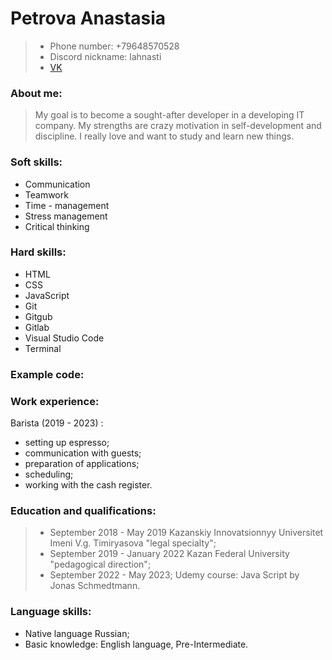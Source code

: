 # Petrova Anastasia
>* Phone number: +79648570528
>* Discord nickname: lahnasti
>* [VK](https://vk.com/anastasilerm)
### About me:
> My goal is to become a sought-after developer in a developing IT company. My strengths are crazy motivation in self-development and discipline. I really love and want to study and learn new things. 
### Soft skills:
* Communication
* Teamwork
* Time - management 
* Stress management
* Critical thinking

### Hard skills:
* HTML
* CSS
* JavaScript
* Git
* Gitgub
* Gitlab
* Visual Studio Code
* Terminal
### Example code:

### Work experience:
Barista (2019 - 2023) : 
* setting up espresso;
* communication with guests;
* preparation of applications;
* scheduling;
* working with the cash register.
### Education and qualifications:
>* September 2018 - May 2019 Kazanskiy Innovatsionnyy Universitet Imeni V.g. Timiryasova "legal specialty";
>* September 2019 - January 2022 Kazan Federal University "pedagogical direction";
>* September 2022 - May 2023; Udemy course: Java Script by Jonas Schmedtmann.
### Language skills:
* Native language Russian; 
* Basic knowledge: English language, Pre-Intermediate.
